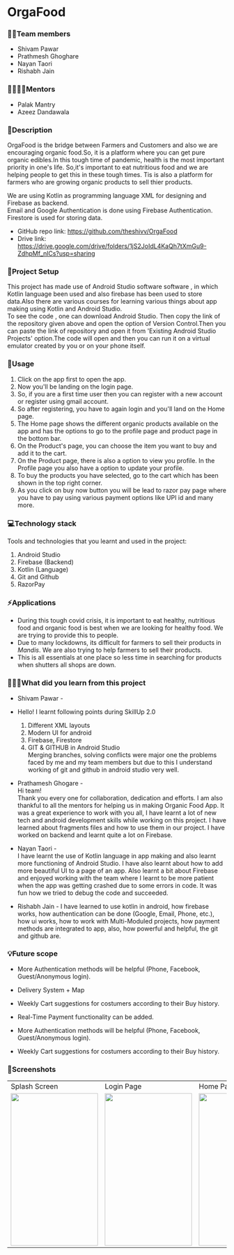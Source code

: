 # **OrgaFood**

### 👨‍💻**Team members**
* Shivam Pawar
* Prathmesh Ghoghare
* Nayan Taori
* Rishabh Jain
 
### 👩‍🏫👨‍🏫**Mentors**
* Palak Mantry
* Azeez Dandawala

### 📖**Description**  
OrgaFood is the bridge between Farmers and Customers and also we are encouraging organic food.So, it is a platform where you can get pure organic edibles.In this tough time of pandemic, health is the most important priority in one's life. So,it's important to eat nutritious food and we are helping people to get this in these tough times. Tis is also a platform for farmers who are growing organic products to sell thier products.   

We are using Kotlin as programming language XML for designing and Firebase as backend.  
Email and Google Authentication is done using Firebase Authentication.  
Firestore is  used for storing data.

* GitHub repo link: https://github.com/theshivv/OrgaFood
* Drive link: https://drive.google.com/drive/folders/1jS2JoIdL4KaQh7tXmGu9-ZdhpMf_nlCs?usp=sharing

### 🔧**Project Setup**  
This project has made use of Android Studio software software , in which Kotlin language been used and also firebase has been used to store data.Also there are various courses for learning various things about app making using Kotlin and Android Studio.  
To see the code , one can download Android Studio. Then copy the link of the repository given above and open the option of Version Control.Then you can paste the link of repository and open it from 'Existing Android Studio Projects' option.The code will open and then you can run it on a virtual emulator created by you or on your phone itself.

### 🧾**Usage**
1. Click on the app first to open the app.
2. Now you'll be landing on the login page.
3. So, if you are a first time user then you can register with a new account or register using gmail account.
4. So after registering, you have to again login and you'll land on the Home page.
5. The Home page shows the different organic products available on the app and has the options to go to the profile page and product page in the bottom bar. 
6. On the Product's page, you can choose the item you want to buy and add it to the cart.
7. On the Product page, there is also a option to view you profile. In the Profile page you also have a option to update your profile.
8. To buy the products you have selected, go to the cart which has been shown in the top right corner.
9. As you click on buy now button you will be lead to razor pay page where you have to pay using various payment options like UPI id and many more. 

### 💻**Technology stack**
Tools and technologies that you learnt and used in the project:
1. Android Studio 
2. Firebase (Backend)
3. Kotlin (Language)
4. Git and Github
5. RazorPay

### ⚡**Applications**
+ During this tough covid crisis, it is important to eat healthy, nutritious food and organic food is best when we are looking for healthy food. We are trying to provide this to people.  
+ Due to many lockdowns, its difficult for farmers to sell their products in *Mandis*. We are also trying to help farmers to sell their products.  
+ This is all essentials at one place so less time in searching for products when shutters all shops are down.   



### 👨‍🎓🚀**What did you learn from this project**

* Shivam Pawar -  
* Hello! I learnt following points during SkillUp 2.0  
   1. Different XML layouts   
   2. Modern UI for android   
   3. Firebase, Firestore  
   4. GIT & GITHUB in Android Studio  
Merging branches, solving conflicts were major one the problems faced by me and my team members but due to this I understand working of git and github in android studio very well.  

* Prathamesh Ghogare -  
Hi team!  
Thank you every one for collaboration, dedication and efforts. I am also thankful to all the mentors for helping us in making Organic Food App. It was a great experience to work with you all, I have learnt a lot of new tech and android development skills while working on this project. I have learned about fragments files and how to use them in our project. I have worked on backend and learnt quite a lot on Firebase.

* Nayan Taori -  
 I have learnt the use of Kotlin language in app making and also learnt more functioning of Android Studio. I have also learnt about how to add more beautiful UI to a page of an app. Also learnt a bit about Firebase and enjoyed working with the team where I learnt to be more patient when the app was getting crashed due to some errors in code. It was fun how we tried to debug the code and succeeded.

* Rishabh Jain - 
 I have learned to use kotlin in android, how firebase works, how authentication can be done (Google, Email, Phone, etc.), how ui works, how to work with Multi-Moduled projects, how payment methods are integrated to app, also, how powerful and helpful, the git and github are.

### 💡**Future scope**

* More Authentication methods will be helpful (Phone, Facebook, Guest/Anonymous login).  
  
* Delivery System + Map   

* Weekly Cart suggestions for costumers according to their Buy history.  

* Real-Time Payment functionality can be added.  
  
* More Authentication methods will be helpful (Phone, Facebook, Guest/Anonymous login).  
   
* Weekly Cart suggestions for costumers according to their Buy history. 
  
### 📸**Screenshots**
<table>
  <tr>
    <td>Splash Screen</td>
    <td>Login Page</td>
    <td>Home Page</td>
    <td>Product Page</td>
    <td>Cart Page</td>
  </tr>
  <tr>
    <td> <img src="https://drive.google.com/uc?export=view&id=1NPmreuIgO2VOyTIvcYR5KGpxyYZOuagj" width="200" height="350"></td>
    <td> <img src="https://drive.google.com/uc?export=view&id=1dnHzuWErfdvidAU3fH6Q5cVqYNl7OLu4" width="200" height="350"></td>
    <td> <img src="https://drive.google.com/uc?export=view&id=1mmOPf2uGsz-gr9aZ7kA-OtGo70ZnGzvB" width="200" height="350"></td>
    <td> <img src="https://drive.google.com/uc?export=view&id=1GXaaw-cEOeUsIIjiLmggSvXNHKT2wALG" width="200" height="350"></td>
    <td> <img src="https://drive.google.com/uc?export=view&id=1o2Gm0W7qpyo9iBXT3KhGOpjSN5Mqz9V2" width="200" height="350"></td>
  </tr>
</table>

